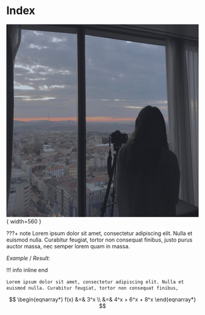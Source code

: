 # Index

![](./IMG_0090.JPG){ width=560 }

???+ note
    Lorem ipsum dolor sit amet, consectetur adipiscing elit. Nulla et euismod
    nulla. Curabitur feugiat, tortor non consequat finibus, justo purus auctor
    massa, nec semper lorem quam in massa.

_Example_ / _Result_:

!!! info inline end

    Lorem ipsum dolor sit amet, consectetur adipiscing elit. Nulla et
    euismod nulla. Curabitur feugiat, tortor non consequat finibus, 


$$
\begin{eqnarray*}
f(x) &=& 3^x \\
&=& 4^x + 6^x + 8^x
\end{eqnarray*}
$$